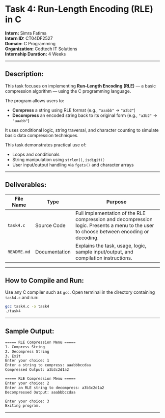 # Task 4: Run-Length Encoding (RLE) in C

**Intern:** Simra Fatima  
**Intern ID:** CT04DF2527  
**Domain:** C Programming  
**Organization:** Codtech IT Solutions  
**Internship Duration:** 4 Weeks 

---

## Description:

This task focuses on implementing **Run-Length Encoding (RLE)** — a basic compression algorithm — using the C programming language.

The program allows users to:
- **Compress** a string using RLE format (e.g., `"aaabb"` → `"a3b2"`)
- **Decompress** an encoded string back to its original form (e.g., `"a3b2"` → `"aaabb"`)

It uses conditional logic, string traversal, and character counting to simulate basic data compression techniques.

This task demonstrates practical use of:
- Loops and conditionals  
- String manipulation using `strlen()`, `isdigit()`  
- User input/output handling via `fgets()` and character arrays

---

## Deliverables:

| File Name   | Type          | Purpose                                                                 |
|-------------|---------------|-------------------------------------------------------------------------|
| `task4.c`   | Source Code   | Full implementation of the RLE compression and decompression logic. Presents a menu to the user to choose between encoding or decoding. |
| `README.md` | Documentation | Explains the task, usage, logic, sample input/output, and compilation instructions. |

---

## How to Compile and Run:

Use any C compiler such as `gcc`. Open terminal in the directory containing `task4.c` and run:

```bash
gcc task4.c -o task4
./task4
```
---

## Sample Output:
```bash
===== RLE Compression Menu =====
1. Compress String
2. Decompress String
3. Exit
Enter your choice: 1
Enter a string to compress: aaabbbccdaa
Compressed Output: a3b3c2d1a2

===== RLE Compression Menu =====
Enter your choice: 2
Enter an RLE string to decompress: a3b3c2d1a2
Decompressed Output: aaabbbccdaa

Enter your choice: 3
Exiting program.
```
---
